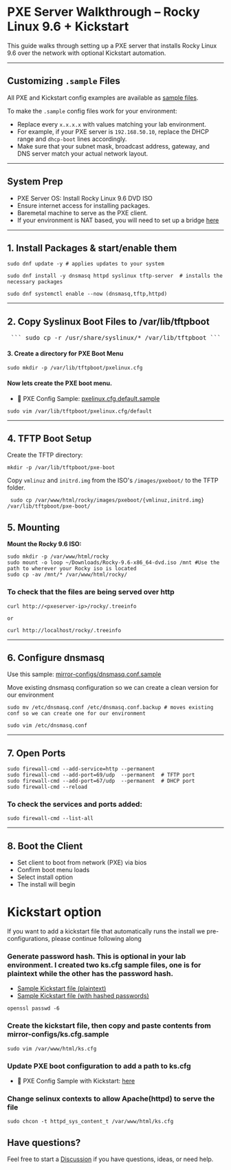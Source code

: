 # PXE Server Walkthrough – Rocky Linux 9.6 + Kickstart

This guide walks through setting up a PXE server that installs Rocky Linux 9.6 over the network with optional Kickstart automation.

--- 
## Customizing `.sample` Files

All PXE and Kickstart config examples are available as [sample files](https://github.com/Bnwokoma/rocky-pxe-kickstart-lab/tree/main/mirror-configs).

To make the `.sample` config files work for your environment:

- Replace every `x.x.x.x` with values matching your lab environment.
- For example, if your PXE server is `192.168.50.10`, replace the DHCP range and `dhcp-boot` lines accordingly.
- Make sure that your subnet mask, broadcast address, gateway, and DNS server match your actual network layout.

---

## System Prep
- PXE Server OS: Install Rocky Linux 9.6 DVD ISO
- Ensure internet access for installing packages.
- Baremetal machine to serve as the PXE client.
- If your environment is NAT based, you will need to set up a bridge [here](https://github.com/Bnwokoma/rocky-pxe-kickstart-lab/blob/main/network-bridge/setup-bridge.md)


---

## 1. Install Packages & start/enable them
```
sudo dnf update -y # applies updates to your system

sudo dnf install -y dnsmasq httpd syslinux tftp-server  # installs the necessary packages 

sudo dnf systemctl enable --now (dnsmasq,tftp,httpd)
```
---

## 2. Copy Syslinux Boot Files to /var/lib/tftpboot

 <pre> ``` sudo cp -r /usr/share/syslinux/* /var/lib/tftpboot ``` </pre>

#### 3. Create a directory for PXE Boot Menu

```
sudo mkdir -p /var/lib/tftpboot/pxelinux.cfg
```

#### Now lets create the PXE boot menu. 

- 📁 PXE Config Sample: [pxelinux.cfg.default.sample](https://github.com/Bnwokoma/rocky-pxe-kickstart-lab/blob/main/mirror-configs/pxelinux.cfg.default.sample)

```
sudo vim /var/lib/tftpboot/pxelinux.cfg/default
```

---

## 4. TFTP Boot Setup
Create the TFTP directory:

```
mkdir -p /var/lib/tftpboot/pxe-boot
```

Copy `vmlinuz` and `initrd.img` from the ISO's `/images/pxeboot/` to the TFTP folder.

```
 sudo cp /var/www/html/rocky/images/pxeboot/{vmlinuz,initrd.img} /var/lib/tftpboot/pxe-boot/
```

## 5. Mounting
**Mount the Rocky 9.6 ISO:**

```
sudo mkdir -p /var/www/html/rocky
sudo mount -o loop ~/Downloads/Rocky-9.6-x86_64-dvd.iso /mnt #Use the path to wherever your Rocky iso is located
sudo cp -av /mnt/* /var/www/html/rocky/
```

### To check that the files are being served over http
```
curl http://<pxeserver-ip>/rocky/.treeinfo

or

curl http://localhost/rocky/.treeinfo
```
---

## 6. Configure dnsmasq
Use this sample: [mirror-configs/dnsmasq.conf.sample](https://github.com/Bnwokoma/rocky-pxe-kickstart-lab/blob/main/mirror-configs/dnsmasq.conf.sample)

Move existing dnsmasq configuration so we can create a clean version for our environment

```
sudo mv /etc/dnsmasq.conf /etc/dnsmasq.conf.backup # moves existing conf so we can create one for our environment

sudo vim /etc/dnsmasq.conf
```
---

## 7. Open Ports

``` 
sudo firewall-cmd --add-service=http --permanent   
sudo firewall-cmd --add-port=69/udp  --permanent  # TFTP port
sudo firewall-cmd --add-port=67/udp  --permanent  # DHCP port
sudo firewall-cmd --reload
```
### To check the services and ports added:
```
sudo firewall-cmd --list-all
```
---

## 8. Boot the Client
- Set client to boot from network (PXE) via bios
- Confirm boot menu loads
- Select install option
- The install will begin


# Kickstart option

If you want to add a kickstart file that automatically runs the install we pre-configurations, please continue following along

### Generate password hash. This is optional in your lab environment. I created two ks.cfg sample files, one is for plaintext while the other has the password hash.

- [Sample Kickstart file (plaintext)](https://github.com/Bnwokoma/rocky-pxe-kickstart-lab/blob/main/mirror-configs/ks.cfg.sample.txt)  
- [Sample Kickstart file (with hashed passwords)](https://github.com/Bnwokoma/rocky-pxe-kickstart-lab/blob/main/mirror-configs/ks.cfg.sample.hashed)



```
openssl passwd -6
```

### Create the kickstart file, then copy and paste contents from mirror-configs/ks.cfg.sample

```
sudo vim /var/www/html/ks.cfg
```

### Update PXE boot configuration to add a path to ks.cfg
- 📁 PXE Config Sample with Kickstart: [here](https://github.com/Bnwokoma/rocky-pxe-kickstart-lab/blob/main/mirror-configs/kickstart.pxe.cfg.sample)



### Change selinux contexts to allow Apache(httpd) to serve the file

```
sudo chcon -t httpd_sys_content_t /var/www/html/ks.cfg
```

## Have questions?

Feel free to start a [Discussion](https://github.com/YOUR_USERNAME/YOUR_REPO/discussions) if you have questions, ideas, or need help.  

